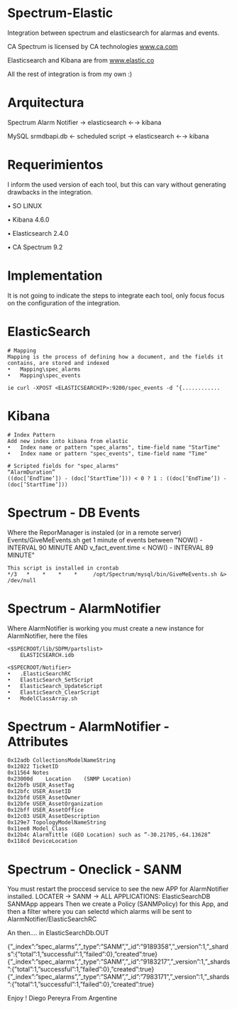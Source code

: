 # Spectrum-Elastic
Integration between spectrum and elasticsearch for alarmas and events.

CA Spectrum is licensed by CA technologies www.ca.com

Elasticsearch and Kibana are from www.elastic.co 

All the rest of integration is from my own :)


# Arquitectura

Spectrum Alarm Notifier  → elasticsearch ←→ kibana

MySQL srmdbapi.db ← scheduled script → elasticsearch ←→ kibana

# Requerimientos
I inform the used version of each tool, but this can vary without generating drawbacks in the integration.

•	SO LINUX

•	Kibana 4.6.0

•	Elasticsearch 2.4.0

•	CA Spectrum 9.2

# Implementation
It is not going to indicate the steps to integrate each tool, only focus focus on the configuration of the integration.

# ElasticSearch
	# Mapping 
	Mapping is the process of defining how a document, and the fields it contains, are stored and indexed
	•	Mapping\spec_alarms
	•	Mapping\spec_events

	ie curl -XPOST <ELASTICSEARCHIP>:9200/spec_events -d ‘{............ 

# Kibana
	# Index Pattern
	Add new index into kibana from elastic
	•	Index name or pattern "spec_alarms", time-field name "StarTime"
	•	Index name or pattern "spec_events", time-field name "Time"

	# Scripted fields for "spec_alarms"
	“AlarmDuration” 
	((doc[’EndTime’]) - (doc[’StartTime’])) < 0 ? 1 : ((doc[’EndTime’]) - (doc[’StartTime’])) 

# Spectrum - DB Events
Where the ReporManager is instaled (or in a remote server) 
	Events/GiveMeEvents.sh get 1 minute of events between "NOW() - INTERVAL 90 MINUTE AND v_fact_event.time < NOW() - INTERVAL 89 MINUTE"

	This script is installed in crontab
	*/3   *    *    *    *     /opt/Spectrum/mysql/bin/GiveMeEvents.sh &> /dev/null

# Spectrum - AlarmNotifier
Where AlarmNotifier is working you must create a new instance for AlarmNotifier, here the files

	<$SPECROOT/lib/SDPM/partslist>
		ELASTICSEARCH.idb

	<$SPECROOT/Notifier>
	•	.ElasticSearchRC
	•	ElasticSearch_SetScript
	•	ElasticSearch_UpdateScript
	•	ElasticSearch_ClearScript
	•	ModelClassArray.sh

# Spectrum - AlarmNotifier - Attributes
	0x12adb	CollectionsModelNameString
	0x12022	TicketID
	0x11564	Notes	
	0x23000d	Location	(SNMP Location)
	0x12bfb	USER_AssetTag	
	0x12bfc	USER_AssetID	
	0x12bfd	USER_AssetOwner	
	0x12bfe	USER_AssetOrganization	
	0x12bff	USER_AssetOffice	
	0x12c03	USER_AssetDescription	
	0x129e7	TopologyModelNameString	
	0x11ee8	Model_Class	
	0x12b4c	AlarmTittle (GEO Location) such as ”-30.21705,-64.13628”
	0x118cd	DeviceLocation


# Spectrum - Oneclick - SANM
You must restart the proccesd service to see the new APP for AlarmNotifier installed.
LOCATER → SANM → ALL APPLICATIONS: ElasticSearchDB SANMApp appears
Then we create a Policy (SANMPolicy) for this App, and then a filter where you can selectd which alarms will be sent to AlarmNotifier/ElasticSearchRC



An then.... in ElasticSearchDb.OUT

{”_index”:”spec_alarms”,”_type”:”SANM”,”_id”:”9189358”,”_version”:1,”_shards”:{”total”:1,”successful”:1,”failed”:0},”created”:true}
{”_index”:”spec_alarms”,”_type”:”SANM”,”_id”:”9183217”,”_version”:1,”_shards”:{”total”:1,”successful”:1,”failed”:0},”created”:true}
{”_index”:”spec_alarms”,”_type”:”SANM”,”_id”:”7983171”,”_version”:1,”_shards”:{”total”:1,”successful”:1,”failed”:0},”created”:true}


Enjoy !
Diego Pereyra
From Argentine
